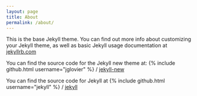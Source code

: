 ```yaml
---
layout: page
title: About
permalink: /about/
---
```


This is the base Jekyll theme. You can find out more info about customizing your Jekyll theme, as well as basic Jekyll usage documentation at [jekyllrb.com](http://jekyllrb.com/)

You can find the source code for the Jekyll new theme at:
{% include github.html username="jglovier" %} /
[jekyll-new](https://github.com/jglovier/jekyll-new)

You can find the source code for Jekyll at
{% include github.html username="jekyll" %} /
[jekyll](https://github.com/jekyll/jekyll)

